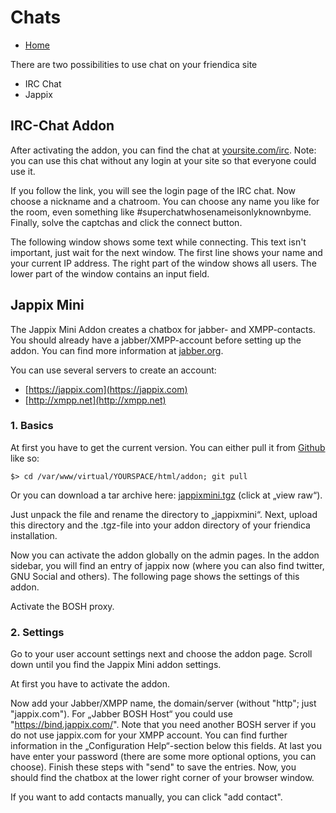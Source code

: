 Chats
=====

* [Home](help)

There are two possibilities to use chat on your friendica site

* IRC Chat
* Jappix

IRC-Chat Addon
---

After activating the addon, you can find the chat at [yoursite.com/irc](../irc).
Note: you can use this chat without any login at your site so that everyone could use it.

If you follow the link, you will see the login page of the IRC chat.
Now choose a nickname and a chatroom.
You can choose any name you like for the room, even something like #superchatwhosenameisonlyknownbyme.
Finally, solve the captchas and click the connect button.

The following window shows some text while connecting.
This text isn't important, just wait for the next window.
The first line shows your name and your current IP address.
The right part of the window shows all users.
The lower part of the window contains an input field.

Jappix Mini
---

The Jappix Mini Addon creates a chatbox for jabber- and XMPP-contacts.
You should already have a jabber/XMPP-account before setting up the addon.
You can find more information at [jabber.org](http://www.jabber.org/).

You can use several servers to create an account:

* [https://jappix.com](https://jappix.com)
* [http://xmpp.net](http://xmpp.net)

### 1. Basics

At first you have to get the current version. You can either pull it from [Github](https://github.com) like so:

    $> cd /var/www/virtual/YOURSPACE/html/addon; git pull

Or you can download a tar archive here: [jappixmini.tgz](https://github.com/friendica/friendica-addons/blob/master/jappixmini.tgz) (click at „view raw“).

Just unpack the file and rename the directory to „jappixmini“.
Next, upload this directory and the .tgz-file into your addon directory of your friendica installation.

Now you can activate the addon globally on the admin pages.
In the addon sidebar, you will find an entry of jappix now (where you can also find twitter, GNU Social and others).
The following page shows the settings of this addon.

Activate the BOSH proxy.

### 2. Settings

Go to your user account settings next and choose the addon page.
Scroll down until you find the Jappix Mini addon settings.

At first you have to activate the addon.

Now add your Jabber/XMPP name, the domain/server (without "http"; just "jappix.com").
For „Jabber BOSH Host“ you could use "https://bind.jappix.com/".
Note that you need another BOSH server if you do not use jappix.com for your XMPP account.
You can find further information in the „Configuration Help“-section below this fields.
At last you have enter your password (there are some more optional options, you can choose).
Finish these steps with "send" to save the entries.
Now, you should find the chatbox at the lower right corner of your browser window.

If you want to add contacts manually, you can click "add contact".
